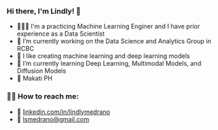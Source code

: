### Hi there, I'm Lindly! 👋 

- 👨🏼‍💻 I'm a practicing Machine Learning Enginer and I have prior experience as a Data Scientist
- 🔭 I’m currently working on the Data Science and Analytics Group in RCBC
- 💖 I like creating machine learning and deep learning models
- 🌱 I’m currently learning Deep Learning, Multimodal Models, and Diffusion Models
- 📌 Makati PH


### 👍🏼 How to reach me:
- 🏢 [linkedin.com/in/lindlymedrano](https://linkedin.com/in/lindlymedrano)
- 📧 [lsmedrano@gmail.com](mailto:lsmedrano@gmail.com)




